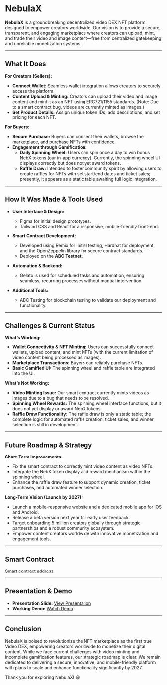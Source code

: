 # NebulaX

**NebulaX** is a groundbreaking decentralized video DEX NFT platform designed to empower creators worldwide. Our vision is to provide a secure, transparent, and engaging marketplace where creators can upload, mint, and trade their video and image content—free from centralized gatekeeping and unreliable monetization systems.

---

## What It Does

**For Creators (Sellers):**  
- **Connect Wallet:** Seamless wallet integration allows creators to securely access the platform.  
- **Content Upload & Minting:** Creators can upload their video and image content and mint it as an NFT using ERC721/1155 standards. (Note: Due to a smart contract bug, videos are currently minted as images.)  
- **Set Product Details:** Assign unique token IDs, add descriptions, and set pricing for each NFT.

**For Buyers:**  
- **Secure Purchase:** Buyers can connect their wallets, browse the marketplace, and purchase NFTs with confidence.  
- **Engagement through Gamification:**  
  - **Daily Spinning Wheel:** Users can spin once a day to win bonus NebX tokens (our in-app currency). Currently, the spinning wheel UI displays correctly but does not yet award tokens.  
  - **Raffle Draw:** Intended to foster community spirit by allowing users to create raffles for NFTs with set start/end dates and ticket sales; presently, it appears as a static table awaiting full logic integration.

---

## How It Was Made & Tools Used

- **User Interface & Design:**  
  - Figma for initial design prototypes.  
  - Tailwind CSS and React for a responsive, mobile-friendly front-end.

- **Smart Contract Development:**  
  - Developed using Remix for initial testing, Hardhat for deployment, and the OpenZeppelin library for secure contract standards.  
  - Deployed on the **ABC Testnet**.

- **Automation & Backend:**  
  - Gelato is used for scheduled tasks and automation, ensuring seamless, recurring processes without manual intervention.

- **Additional Tools:**  
  - ABC Testing for blockchain testing to validate our deployment and functionality.

---

## Challenges & Current Status

**What’s Working:**  
- **Wallet Connectivity & NFT Minting:** Users can successfully connect wallets, upload content, and mint NFTs (with the current limitation of video content being processed as images).  
- **Marketplace Transactions:** Buyers can reliably purchase NFTs.  
- **Basic Gamified UI:** The spinning wheel and raffle table are integrated into the UI.

**What’s Not Working:**  
- **Video Minting Issue:** Our smart contract currently mints videos as images due to a bug that needs to be resolved.  
- **Spinning Wheel Rewards:** The spinning wheel interface functions, but it does not yet display or award NebX tokens.  
- **Raffle Draw Functionality:** The raffle draw is only a static table; the complete logic for automated raffle creation, ticket sales, and winner selection is still in development.

---

## Future Roadmap & Strategy

**Short-Term Improvements:**  
- Fix the smart contract to correctly mint video content as video NFTs.  
- Integrate the NebX token display and reward mechanism within the spinning wheel.  
- Enhance the raffle draw feature to support dynamic creation, ticket purchases, and automated winner selection.

**Long-Term Vision (Launch by 2027):**  
- Launch a mobile-responsive website and a dedicated mobile app for iOS and Android.  
- Release a beta version next year for early user feedback.  
- Target onboarding 5 million creators globally through strategic partnerships and a robust community ecosystem.  
- Empower content creators worldwide with innovative monetization and engagement tools.

---

## Smart Contract

[Smart contract address](https://github.com/Rogue-in-Anarchy/NebulaX)

---

## Presentation & Demo

- **Presentation Slide:** [View Presentation](https://www.canva.com/design/DAGUycKhuFE/lffz3PHu0ebOj1b_f7DGlw/edit?utm_content=DAGUycKhuFE&utm_campaign=designshare&utm_medium=link2&utm_source=sharebutton)  
- **Working Demo:** [Watch Demo](https://youtu.be/dnsCxhJaTj4)

---

## Conclusion

NebulaX is poised to revolutionize the NFT marketplace as the first true Video DEX, empowering creators worldwide to monetize their digital content. While we face current challenges with video minting and incomplete gamification features, our strategic roadmap is clear. We remain dedicated to delivering a secure, innovative, and mobile-friendly platform with plans to scale and enhance functionality significantly by 2027.

Thank you for exploring NebulaX! 😃
